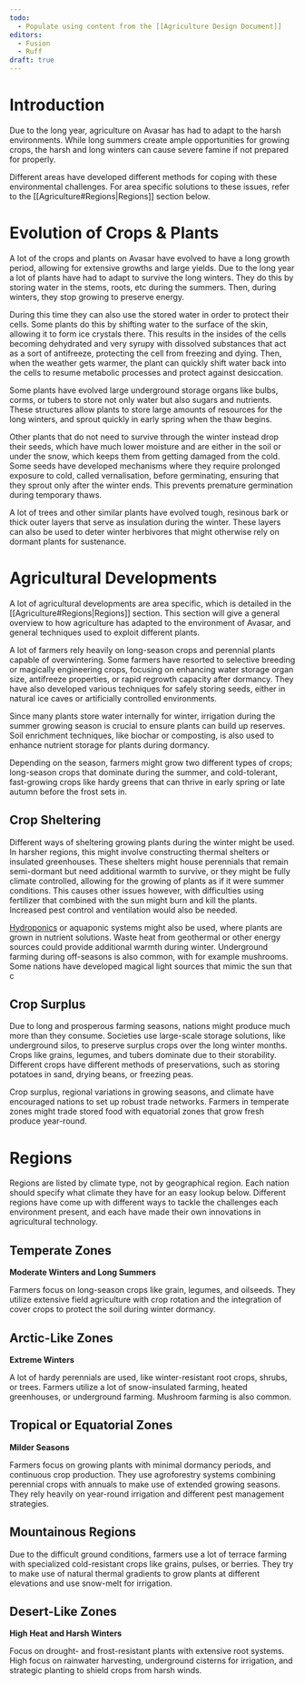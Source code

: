 ```yaml
---
todo:
  - Populate using content from the [[Agriculture Design Document]]
editors:
  - Fusion
  - Ruff
draft: true
---
```

# Introduction
Due to the long year, agriculture on Avasar has had to adapt to the harsh environments. While long summers create ample opportunities for growing crops, the harsh and long winters can cause severe famine if not prepared for properly.

Different areas have developed different methods for coping with these environmental challenges. For area specific solutions to these issues, refer to the [[Agriculture#Regions|Regions]] section below.
# Evolution of Crops & Plants
A lot of the crops and plants on Avasar have evolved to have a long growth period, allowing for extensive growths and large yields. Due to the long year a lot of plants have had to adapt to survive the long winters. They do this by storing water in the stems, roots, etc during the summers. Then, during winters, they stop growing to preserve energy.

During this time they can also use the stored water in order to protect their cells. Some plants do this by shifting water to the surface of the skin, allowing it to form ice crystals there. This results in the insides of the cells becoming dehydrated and very syrupy with dissolved substances that act as a sort of antifreeze, protecting the cell from freezing and dying. Then, when the weather gets warmer, the plant can quickly shift water back into the cells to resume metabolic processes and protect against desiccation.

Some plants have evolved large underground storage organs like bulbs, corms, or tubers to store not only water but also sugars and nutrients. These structures allow plants to store large amounts of resources for the long winters, and sprout quickly in early spring when the thaw begins.

Other plants that do not need to survive through the winter instead drop their seeds, which have much lower moisture and are either in the soil or under the snow, which keeps them from getting damaged from the cold. Some seeds have developed mechanisms where they require prolonged exposure to cold, called vernalisation, before germinating, ensuring that they sprout only after the winter ends. This prevents premature germination during temporary thaws.

A lot of trees and other similar plants have evolved tough, resinous bark or thick outer layers that serve as insulation during the winter. These layers can also be used to deter winter herbivores that might otherwise rely on dormant plants for sustenance.
# Agricultural Developments
A lot of agricultural developments are area specific, which is detailed in the [[Agriculture#Regions|Regions]] section. This section will give a general overview to how agriculture has adapted to the environment of Avasar, and general techniques used to exploit different plants.

A lot of farmers rely heavily on long-season crops and perennial plants capable of overwintering. Some farmers have resorted to selective breeding or magically engineering crops, focusing on enhancing water storage organ size, antifreeze properties, or rapid regrowth capacity after dormancy. They have also developed various techniques for safely storing seeds, either in natural ice caves or artificially controlled environments.

Since many plants store water internally for winter, irrigation during the summer growing season is crucial to ensure plants can build up reserves. Soil enrichment techniques, like biochar or composting, is also used to enhance nutrient storage for plants during dormancy.

Depending on the season, farmers might grow two different types of crops; long-season crops that dominate during the summer, and cold-tolerant, fast-growing crops like hardy greens that can thrive in early spring or late autumn before the frost sets in.
## Crop Sheltering
Different ways of sheltering growing plants during the winter might be used. In harsher regions, this might involve constructing thermal shelters or insulated greenhouses. These shelters might house perennials that remain semi-dormant but need additional warmth to survive, or they might be fully climate controlled, allowing for the growing of plants as if it were summer conditions. This causes other issues however, with difficulties using fertilizer that combined with the sun might burn and kill the plants. Increased pest control and ventilation would also be needed.

[Hydroponics](https://en.wikipedia.org/wiki/Hydroponics) or aquaponic systems might also be used, where plants are grown in nutrient solutions. Waste heat from geothermal or other energy sources could provide additional warmth during winter. Underground farming during off-seasons is also common, with for example mushrooms. Some nations have developed magical light sources that mimic the sun that c
## Crop Surplus
Due to long and prosperous farming seasons, nations might produce much more than they consume. Societies use large-scale storage solutions, like underground silos, to preserve surplus crops over the long winter months. Crops like grains, legumes, and tubers dominate due to their storability. Different crops have different methods of preservations, such as storing potatoes in sand, drying beans, or freezing peas.

Crop surplus, regional variations in growing seasons, and climate have encouraged nations to set up robust trade networks. Farmers in temperate zones might trade stored food with equatorial zones that grow fresh produce year-round.
# Regions
Regions are listed by climate type, not by geographical region. Each nation should specify what climate they have for an easy lookup below. Different regions have come up with different ways to tackle the challenges each environment present, and each have made their own innovations in agricultural technology.
## Temperate Zones
**Moderate Winters and Long Summers**

Farmers focus on long-season crops like grain, legumes, and oilseeds. They utilize extensive field agriculture with crop rotation and the integration of cover crops to protect the soil during winter dormancy.
## Arctic-Like Zones
**Extreme Winters**

A lot of hardy perennials are used, like winter-resistant root crops, shrubs, or trees. Farmers utilize a lot of snow-insulated farming, heated greenhouses, or underground farming. Mushroom farming is also common.
## Tropical or Equatorial Zones
**Milder Seasons**

Farmers focus on growing plants with minimal dormancy periods, and continuous crop production. They use agroforestry systems combining perennial crops with annuals to make use of extended growing seasons. They rely heavily on year-round irrigation and different pest management strategies.
## Mountainous Regions
Due to the difficult ground conditions, farmers use a lot of terrace farming with specialized cold-resistant crops like grains, pulses, or berries. They try to make use of natural thermal gradients to grow plants at different elevations and use snow-melt for irrigation.
## Desert-Like Zones
**High Heat and Harsh Winters**

Focus on drought- and frost-resistant plants with extensive root systems. High focus on rainwater harvesting, underground cisterns for irrigation, and strategic planting to shield crops from harsh winds.